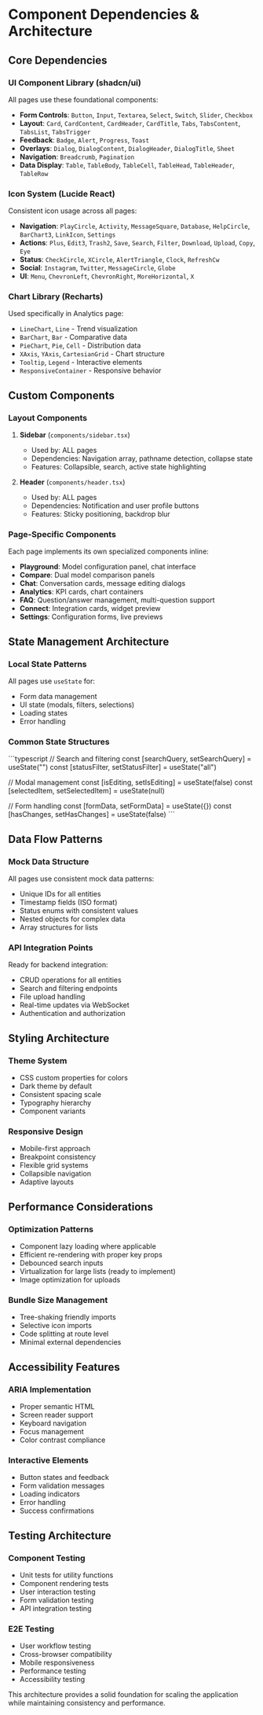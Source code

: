 # Component Dependencies & Architecture

## Core Dependencies

### UI Component Library (shadcn/ui)
All pages use these foundational components:
- **Form Controls**: `Button`, `Input`, `Textarea`, `Select`, `Switch`, `Slider`, `Checkbox`
- **Layout**: `Card`, `CardContent`, `CardHeader`, `CardTitle`, `Tabs`, `TabsContent`, `TabsList`, `TabsTrigger`
- **Feedback**: `Badge`, `Alert`, `Progress`, `Toast`
- **Overlays**: `Dialog`, `DialogContent`, `DialogHeader`, `DialogTitle`, `Sheet`
- **Navigation**: `Breadcrumb`, `Pagination`
- **Data Display**: `Table`, `TableBody`, `TableCell`, `TableHead`, `TableHeader`, `TableRow`

### Icon System (Lucide React)
Consistent icon usage across all pages:
- **Navigation**: `PlayCircle`, `Activity`, `MessageSquare`, `Database`, `HelpCircle`, `BarChart3`, `LinkIcon`, `Settings`
- **Actions**: `Plus`, `Edit3`, `Trash2`, `Save`, `Search`, `Filter`, `Download`, `Upload`, `Copy`, `Eye`
- **Status**: `CheckCircle`, `XCircle`, `AlertTriangle`, `Clock`, `RefreshCw`
- **Social**: `Instagram`, `Twitter`, `MessageCircle`, `Globe`
- **UI**: `Menu`, `ChevronLeft`, `ChevronRight`, `MoreHorizontal`, `X`

### Chart Library (Recharts)
Used specifically in Analytics page:
- `LineChart`, `Line` - Trend visualization
- `BarChart`, `Bar` - Comparative data
- `PieChart`, `Pie`, `Cell` - Distribution data
- `XAxis`, `YAxis`, `CartesianGrid` - Chart structure
- `Tooltip`, `Legend` - Interactive elements
- `ResponsiveContainer` - Responsive behavior

## Custom Components

### Layout Components
1. **Sidebar** (`components/sidebar.tsx`)
   - Used by: ALL pages
   - Dependencies: Navigation array, pathname detection, collapse state
   - Features: Collapsible, search, active state highlighting

2. **Header** (`components/header.tsx`)
   - Used by: ALL pages
   - Dependencies: Notification and user profile buttons
   - Features: Sticky positioning, backdrop blur

### Page-Specific Components
Each page implements its own specialized components inline:
- **Playground**: Model configuration panel, chat interface
- **Compare**: Dual model comparison panels
- **Chat**: Conversation cards, message editing dialogs
- **Analytics**: KPI cards, chart containers
- **FAQ**: Question/answer management, multi-question support
- **Connect**: Integration cards, widget preview
- **Settings**: Configuration forms, live previews

## State Management Architecture

### Local State Patterns
All pages use `useState` for:
- Form data management
- UI state (modals, filters, selections)
- Loading states
- Error handling

### Common State Structures
\`\`\`typescript
// Search and filtering
const [searchQuery, setSearchQuery] = useState("")
const [statusFilter, setStatusFilter] = useState("all")

// Modal management
const [isEditing, setIsEditing] = useState(false)
const [selectedItem, setSelectedItem] = useState(null)

// Form handling
const [formData, setFormData] = useState({})
const [hasChanges, setHasChanges] = useState(false)
\`\`\`

## Data Flow Patterns

### Mock Data Structure
All pages use consistent mock data patterns:
- Unique IDs for all entities
- Timestamp fields (ISO format)
- Status enums with consistent values
- Nested objects for complex data
- Array structures for lists

### API Integration Points
Ready for backend integration:
- CRUD operations for all entities
- Search and filtering endpoints
- File upload handling
- Real-time updates via WebSocket
- Authentication and authorization

## Styling Architecture

### Theme System
- CSS custom properties for colors
- Dark theme by default
- Consistent spacing scale
- Typography hierarchy
- Component variants

### Responsive Design
- Mobile-first approach
- Breakpoint consistency
- Flexible grid systems
- Collapsible navigation
- Adaptive layouts

## Performance Considerations

### Optimization Patterns
- Component lazy loading where applicable
- Efficient re-rendering with proper key props
- Debounced search inputs
- Virtualization for large lists (ready to implement)
- Image optimization for uploads

### Bundle Size Management
- Tree-shaking friendly imports
- Selective icon imports
- Code splitting at route level
- Minimal external dependencies

## Accessibility Features

### ARIA Implementation
- Proper semantic HTML
- Screen reader support
- Keyboard navigation
- Focus management
- Color contrast compliance

### Interactive Elements
- Button states and feedback
- Form validation messages
- Loading indicators
- Error handling
- Success confirmations

## Testing Architecture

### Component Testing
- Unit tests for utility functions
- Component rendering tests
- User interaction testing
- Form validation testing
- API integration testing

### E2E Testing
- User workflow testing
- Cross-browser compatibility
- Mobile responsiveness
- Performance testing
- Accessibility testing

This architecture provides a solid foundation for scaling the application while maintaining consistency and performance.

